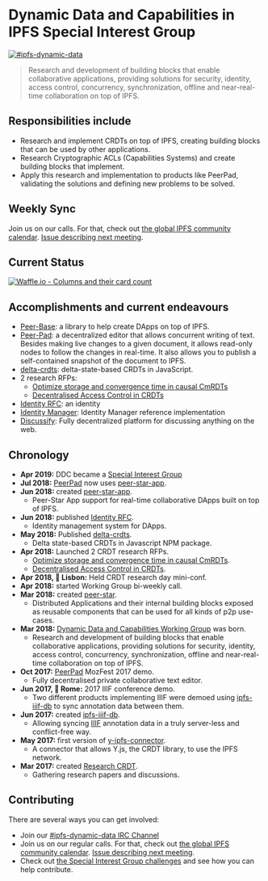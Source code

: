 # Dynamic Data and Capabilities in IPFS Special Interest Group

[![#ipfs-dynamic-data](https://img.shields.io/badge/irc-%23ipfs--dynamic--data-brightgreen.svg)](https://webchat.freenode.net/?channels=ipfs-dynamic-data)

> Research and development of building blocks that enable collaborative applications, providing solutions for security, identity, access control, concurrency, synchronization, offline and near-real-time collaboration on top of IPFS.

## Responsibilities include

- Research and implement CRDTs on top of IPFS, creating building blocks that can be used by other applications.
- Research Cryptographic ACLs (Capabilities Systems) and create building blocks that implement.
- Apply this research and implementation to products like PeerPad, validating the solutions and defining new problems to be solved.

## Weekly Sync

Join us on our calls. For that, check out [the global IPFS community calendar](https://calendar.google.com/calendar/embed?src=ipfs.io_eal36ugu5e75s207gfjcu0ae84@group.calendar.google.com&ctz=UTC). [Issue describing next meeting](https://github.com/ipfs/dynamic-data-and-capabilities/issues/36).

## Current Status

[![Waffle.io - Columns and their card count](https://badge.waffle.io/ipfs/dynamic-data-and-capabilities.svg?columns=all)](https://waffle.io/ipfs/dynamic-data-and-capabilities)

## Accomplishments and current endeavours

- [Peer-Base](https://github.com/peer-base/peer-base): a library to help create DApps on top of IPFS.
- [Peer-Pad](https://peerpad.net): a decentralized editor that allows concurrent writing of text. Besides making live changes to a given document, it allows read-only nodes to follow the changes in real-time. It also allows you to publish a self-contained snapshot of the document to IPFS.
- [delta-crdts](https://github.com/ipfs-shipyard/js-delta-crdts#delta-crdts): delta-state-based CRDTs in JavaScript.
- 2 research RFPs:
  - [Optimize storage and convergence time in causal CmRDTs](https://github.com/protocol/research/issues/9)
  - [Decentralised Access Control in CRDTs](https://github.com/protocol/research/issues/8)
- [Identity RFC](https://github.com/ipfs-shipyard/peer-star/blob/c249510b4873a9a4b58b245bf97dbe48513a2689/docs/rfc-identity.md): an identity
- [Identity Manager](https://github.com/ipfs-shipyard/pm-idm): Identity Manager reference implementation
- [Discussify](https://github.com/ipfs-shipyard/discussify/): Fully decentralized platform for discussing anything on the web.

## Chronology

- **Apr 2019:** DDC became a [Special Interest Group](https://github.com/ipfs/team-mgmt/blob/master/TEAMS_ROLES_STRUCTURES.md#team-structures)
- **Jul 2018:** [PeerPad](https://peerpad.net/) now uses [peer-star-app](https://github.com/ipfs-shipyard/peer-star-app).
- **Jun 2018:** created [peer-star-app](https://github.com/ipfs-shipyard/peer-star-app).
  - Peer-Star App support for real-time collaborative DApps built on top of IPFS.
- **Jun 2018:** published [Identity RFC](https://github.com/ipfs-shipyard/peer-star/blob/c249510b4873a9a4b58b245bf97dbe48513a2689/docs/rfc-identity.md).
  - Identity management system for DApps.
- **May 2018:** Published [delta-crdts](https://github.com/ipfs-shipyard/js-delta-crdts).
  - Delta state-based CRDTs in Javascript NPM package.
- **Apr 2018:** Launched 2 CRDT research RFPs.
  - [Optimize storage and convergence time in causal CmRDTs](https://github.com/protocol/research/issues/9).
  - [Decentralised Access Control in CRDTs](https://github.com/protocol/research/issues/8).
- **Apr 2018, 📍 Lisbon:** Held CRDT research day mini-conf.
- **Apr 2018:** started Working Group bi-weekly call.
- **Mar 2018:** created [peer-star](https://github.com/ipfs-shipyard/peer-star).
  - Distributed Applications and their internal building blocks exposed as reusable components that can be used for all kinds of p2p use-cases.
- **Mar 2018:** [Dynamic Data and Capabilities Working Group](https://github.com/ipfs/dynamic-data-and-capabilities) was born.
  - Research and development of building blocks that enable collaborative applications, providing solutions for security, identity, access control, concurrency, synchronization, offline and near-real-time collaboration on top of IPFS.
- **Oct 2017:** [PeerPad](https://peerpad.net/) MozFest 2017 demo.
  - Fully decentralised private collaborative text editor.
- **Jun 2017, 📍 Rome:** 2017 IIIF conference demo.
  - Two different products implementing IIIF were demoed using [ipfs-iiif-db](https://github.com/ipfs-shipyard/ipfs-iiif-db) to sync annotation data between them.
- **Jun 2017:** created [ipfs-iiif-db](https://github.com/ipfs-shipyard/ipfs-iiif-db).
  - Allowing syncing [IIIF](http://iiif.io/) annotation data in a truly server-less and conflict-free way.
- **May 2017:** first version of [y-ipfs-connector](https://github.com/ipfs-shipyard/y-ipfs-connector#readme).
  - A connector that allows Y.js, the CRDT library, to use the IPFS network.
- **Mar 2017:** created [Research CRDT](https://github.com/ipfs/research-CRDT).
  - Gathering research papers and discussions.

## Contributing

There are several ways you can get involved:

* Join our [#ipfs-dynamic-data IRC Channel](https://webchat.freenode.net/?channels=ipfs-dynamic-data)
* Join us on our regular calls. For that, check out [the global IPFS community calendar](https://calendar.google.com/calendar/embed?src=ipfs.io_eal36ugu5e75s207gfjcu0ae84@group.calendar.google.com&ctz=UTC). [Issue describing next meeting](https://github.com/ipfs/dynamic-data-and-capabilities/issues/36).
* Check out [the Special Interest Group challenges](https://github.com/ipfs/dynamic-data-and-capabilities/issues) and see how you can help contribute.

